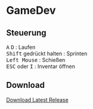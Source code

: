 # GameDev

## Steuerung
<kbd>A</kbd> <kbd>D</kbd> : Laufen  
<kbd>Shift</kbd> gedrückt halten : Sprinten  
<kbd>Left Mouse</kbd> : Schießen  
<kbd>ESC</kbd> oder <kbd>I</kbd> : Inventar öffnen  

## Download

[Download Latest Release](https://github.com/SebastianKnabe/GameDev/releases/download/0.2.0/build.zip)
